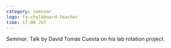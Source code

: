 ```yaml
---
category: seminar
logo: fa-chalkboard-teacher
time: 17:00 JST
---
```


*Seminar*. Talk by David Tomàs Cuesta on his lab rotation project.


